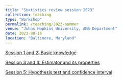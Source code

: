 ```yaml
---
title: "Statistics review session 2023"
collection: teaching
type: "Workshop"
permalink: /teaching/2023-summer
venue: "Johns Hopkins University, AMS Department"
date: 2023-08-16
location: "Baltimore, Maryland"
---
```


[Session 1 and 2: Basic knowledge](https://drive.google.com/file/d/1JA1GZ0BhuytsvUXdt9v3F6Amqpb1If7w/view?usp=share_link)

[Session 3 and 4: Estimator and its properties ](https://drive.google.com/file/d/1U7K1AvRQmNZ43eu9F7zcn6qLLKXR46kc/view?usp=share_link)

[Session 5: Hypothesis test and confidence interval](https://drive.google.com/file/d/1-v5Prk_FxynkRjfF7B1mTXKc8eHJZXNf/view?usp=share_link)

